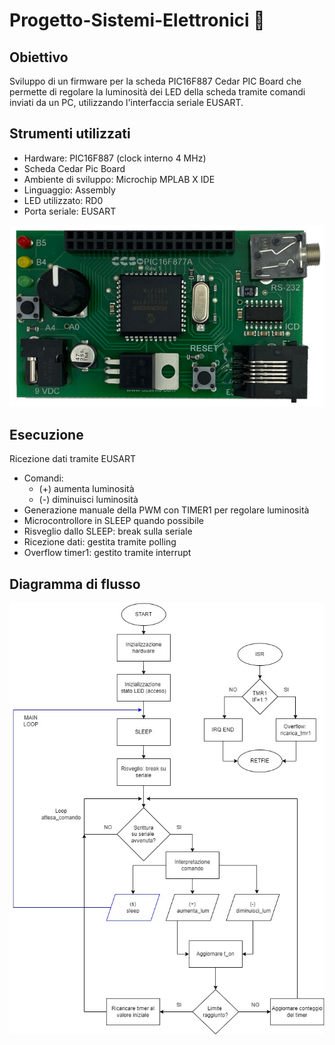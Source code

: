 # Progetto-Sistemi-Elettronici &#x1F50C;

## Obiettivo
Sviluppo di un firmware per la scheda PIC16F887 Cedar PIC Board che permette di regolare la luminosità dei LED della scheda tramite comandi inviati da un PC, utilizzando l'interfaccia seriale EUSART.

## Strumenti utilizzati
- Hardware: PIC16F887 (clock interno 4 MHz)
- Scheda Cedar Pic Board
- Ambiente di sviluppo: Microchip MPLAB X IDE
- Linguaggio: Assembly
- LED utilizzato: RD0
- Porta seriale: EUSART

![pic](img/pic.jpg)

## Esecuzione
Ricezione dati tramite EUSART
- Comandi:
  - (+) aumenta luminosità
  - (-) diminuisci luminosità
- Generazione manuale della PWM con TIMER1 per regolare luminosità
- Microcontrollore in SLEEP quando possibile
- Risveglio dallo SLEEP: break sulla seriale
- Ricezione dati: gestita tramite polling
- Overflow timer1: gestito tramite interrupt

## Diagramma di flusso
![diagramma](img/tesina.jpg)
